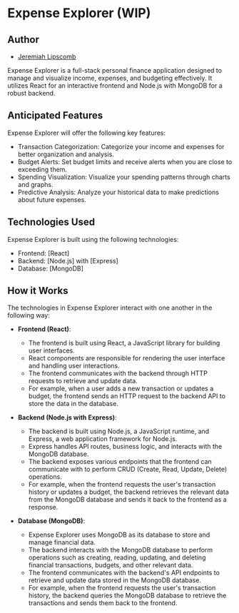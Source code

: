 # Expense Explorer (WIP)

## Author

- [Jeremiah Lipscomb](https://github.com/jlipscomb071)

Expense Explorer is a full-stack personal finance application designed to manage and visualize income, expenses, and budgeting effectively. It utilizes React for an interactive frontend and Node.js with MongoDB for a robust backend.

## Anticipated Features 

Expense Explorer will offer the following key features:

- Transaction Categorization: Categorize your income and expenses for better organization and analysis.
- Budget Alerts: Set budget limits and receive alerts when you are close to exceeding them.
- Spending Visualization: Visualize your spending patterns through charts and graphs.
- Predictive Analysis: Analyze your historical data to make predictions about future expenses.

## Technologies Used

Expense Explorer is built using the following technologies:

- Frontend: [React]
- Backend: [Node.js] with [Express]
- Database: [MongoDB]

## How it Works

The technologies in Expense Explorer interact with one another in the following way:

- **Frontend (React)**:
  - The frontend is built using React, a JavaScript library for building user interfaces.
  - React components are responsible for rendering the user interface and handling user interactions.
  - The frontend communicates with the backend through HTTP requests to retrieve and update data.
  - For example, when a user adds a new transaction or updates a budget, the frontend sends an HTTP request to the backend API to store the data in the database.

- **Backend (Node.js with Express)**:
  - The backend is built using Node.js, a JavaScript runtime, and Express, a web application framework for Node.js.
  - Express handles API routes, business logic, and interacts with the MongoDB database.
  - The backend exposes various endpoints that the frontend can communicate with to perform CRUD (Create, Read, Update, Delete) operations.
  - For example, when the frontend requests the user's transaction history or updates a budget, the backend retrieves the relevant data from the MongoDB database and sends it back to the frontend as a response.

- **Database (MongoDB)**:
  - Expense Explorer uses MongoDB as its database to store and manage financial data.
  - The backend interacts with the MongoDB database to perform operations such as creating, reading, updating, and deleting financial transactions, budgets, and other relevant data.
  - The frontend communicates with the backend's API endpoints to retrieve and update data stored in the MongoDB database.
  - For example, when the frontend requests the user's transaction history, the backend queries the MongoDB database to retrieve the transactions and sends them back to the frontend.
